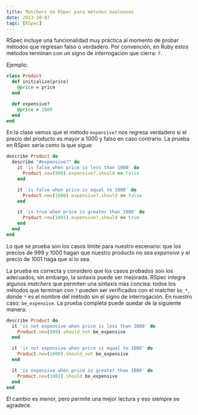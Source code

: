 ```yaml
---
title: Matchers de RSpec para métodos booleanos
date: 2013-10-07
tags: [RSpec]
---
```


RSpec incluye una funcionalidad muy práctica al momento de probar métodos que
regresan falso o verdadero. Por convención, en Ruby estos métodos terminan con
un signo de interrogación que cierra: `?`.

Ejemplo:

```ruby
class Product
  def initialize(price)
    @price = price
  end

  def expensive?
    @price > 1000
  end
end
```

En la clase vemos que el método `expensive?` nos regresa verdadero si el precio
del producto es mayor a 1000 y falso en caso contrario. La prueba en RSpec
sería como la que sigue:

```ruby
describe Product do
  describe "#expensive?" do
    it 'is false when price is less than 1000' do
      Product.new(999).expensive?.should == false
    end

    it 'is false when price is equal to 1000' do
      Product.new(1000).expensive?.should == false
    end

    it 'is true when price is greater than 1000' do
      Product.new(1001).expensive?.should == true
    end
  end
end
```

Lo que se prueba son los casos límite para nuestro escenario: que los precios
de 999 y 1000 hagan que nuestro producto no sea _expensive_ y el precio de 1001
haga que sí lo sea.

La prueba es correcta y considero que los casos probados son los adecuados, sin
embargo, la sintaxis puede ser mejorada. RSpec integra algunos _matchers_ que
permiten una sintaxis más concisa: todos los métodos que terminan con `?`
pueden ser verificados con el matcher `be_*`, donde `*` es el nombre del método
sin el signo de interrogación. En nuestro caso: `be_expensive`. La prueba
completa puede quedar de la siguiente manera:

```ruby
describe Product do
  it 'is not expensive when price is less than 1000' do
    Product.new(999).should_not be_expensive
  end

  it 'is not expensive when price is equal to 1000' do
    Product.new(1000).should_not be_expensive
  end

  it 'is expensive when price is greater than 1000' do
    Product.new(1001).should be_expensive
  end
end
```

El cambio es menor, pero permite una mejor lectura y eso siempre se agradece.
